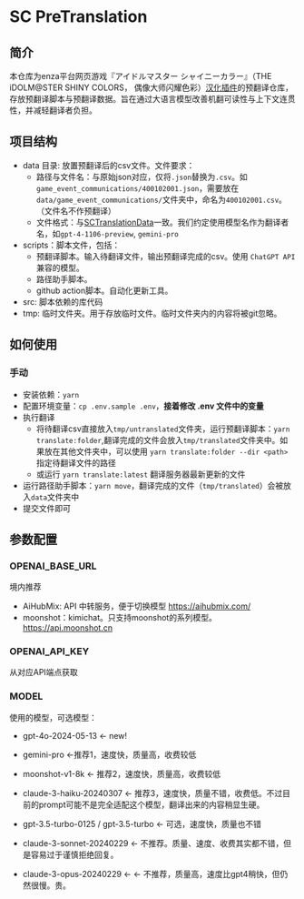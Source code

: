 # SC PreTranslation

## 简介

本仓库为enza平台网页游戏『アイドルマスター シャイニーカラー』（THE iDOLM@STER SHINY COLORS， 偶像大师闪耀色彩）[汉化插件](https://github.com/biuuu/ShinyColors)的预翻译仓库，存放预翻译脚本与预翻译数据。旨在通过大语言模型改善机翻可读性与上下文连贯性，并减轻翻译者负担。

## 项目结构

- data 目录: 放置预翻译后的csv文件。文件要求：
  - 路径与文件名：与原始json对应，仅将`.json`替换为`.csv`。如`game_event_communications/400102001.json`，需要放在`data/game_event_communications/`文件夹中，命名为`400102001.csv`。（文件名不作预翻译）
  - 文件格式：与[SCTranslationData](https://github.com/ShinyGroup/SCTranslationData)一致。我们约定使用模型名作为翻译者名，如`gpt-4-1106-preview`, `gemini-pro`
- scripts：脚本文件，包括：
  - 预翻译脚本。输入待翻译文件，输出预翻译完成的csv。使用 `ChatGPT API` 兼容的模型。
  - 路径助手脚本。
  - github action脚本。自动化更新工具。
- src: 脚本依赖的库代码
- tmp: 临时文件夹。用于存放临时文件。临时文件夹内的内容将被git忽略。

## 如何使用

### 手动

- 安装依赖：`yarn`
- 配置环境变量：`cp .env.sample .env`，**接着修改 .env 文件中的变量**
- 执行翻译
  - 将待翻译csv直接放入`tmp/untranslated`文件夹，运行预翻译脚本：`yarn translate:folder`,翻译完成的文件会放入`tmp/translated`文件夹中。如果放在其他文件夹中，可以使用 `yarn translate:folder --dir <path>` 指定待翻译文件的路径
  - 或运行 `yarn translate:latest` 翻译服务器最新更新的文件
- 运行路径助手脚本：`yarn move`，翻译完成的文件（`tmp/translated`）会被放入`data`文件夹中
- 提交文件即可

## 参数配置

### OPENAI_BASE_URL

境内推荐

- AiHubMix: API 中转服务，便于切换模型 https://aihubmix.com/
- moonshot：kimichat。只支持moonshot的系列模型。 https://api.moonshot.cn

### OPENAI_API_KEY

从对应API端点获取

### MODEL

使用的模型，可选模型：

- gpt-4o-2024-05-13 <- new!

- gemini-pro <-推荐1，速度快，质量高，收费较低
- moonshot-v1-8k <- 推荐2，速度快，质量高，收费较低
- claude-3-haiku-20240307 <- 推荐3，速度快，质量不错，收费低。不过目前的prompt可能不是完全适配这个模型，翻译出来的内容稍显生硬。

- gpt-3.5-turbo-0125 / gpt-3.5-turbo <- 可选，速度快，质量也不错
- claude-3-sonnet-20240229 <- 不推荐。质量、速度、收费其实都不错，但是容易过于谨慎拒绝回复。
<!-- - gpt-4-0125-preview / gpt-4-turbo-preview <- 不推荐，质量高，但是速度极慢。贵。 -->
- claude-3-opus-20240229 <- <- 不推荐，质量高，速度比gpt4稍快，但仍然很慢。贵。
